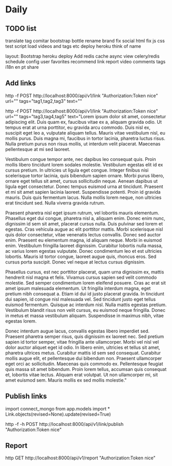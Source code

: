 Daily
=========================


TODO list
-------------------

translate tag
comitar bootstrap bottle
rename brand
fix social html
fix js css
test script
load videos and tags etc
deploy heroku
think of name



layout:
Bootstrap heroku
deploy
Add redis cache
async view
celery/redis
schedule config
user
favorites
recommend link
report video
comments
tags
i18n en pt
share


Add links
-------------------

http -f POST http://localhost:8000/api/v1/link "Authorization:Token nice" url="" tags="tag1,tag2,tag3" text=""


http -f POST http://localhost:8000/api/v1/link "Authorization:Token nice" url="" tags="tag3,tag4,tag5" text="Lorem ipsum dolor sit amet, consectetur adipiscing elit. Duis quam ex, faucibus vitae ex a, aliquam gravida odio. Ut tempus erat at urna porttitor, eu gravida arcu commodo. Duis nisl ex, suscipit eget leo a, vulputate aliquam tellus. Mauris vitae vestibulum nisl, eu mollis purus. Duis magna mi, faucibus in tortor lacinia, pharetra luctus risus. Nulla pretium purus non risus mollis, ut interdum velit placerat. Maecenas pellentesque at mi sed laoreet.

Vestibulum congue tempor ante, nec dapibus leo consequat quis. Proin mollis libero tincidunt lorem sodales molestie. Vestibulum egestas elit id ex cursus pretium. In ultricies ut ligula eget congue. Integer finibus nisi scelerisque tortor lacinia, quis bibendum sapien ornare. Morbi purus libero, ornare eget tellus sit amet, cursus sollicitudin neque. Aenean dapibus ut ligula eget consectetur. Donec tempus euismod urna at tincidunt. Praesent et mi sit amet sapien lacinia laoreet. Suspendisse potenti. Proin id gravida mauris. Duis quis fermentum lacus. Nulla mollis lorem neque, non ultricies erat tincidunt sed. Nulla viverra gravida rutrum.

Praesent pharetra nisl eget ipsum rutrum, vel lobortis mauris elementum. Phasellus eget dui congue, pharetra nisl a, aliquam enim. Donec enim nunc, dignissim id sem sit amet, placerat cursus nulla. Duis pulvinar sed lorem et egestas. Cras vehicula augue ac elit porttitor mattis. Morbi scelerisque nisl quis dolor consectetur, vitae venenatis lectus convallis. Donec sed auctor enim. Praesent eu elementum magna, id aliquam neque. Morbi in euismod enim. Vestibulum fringilla laoreet dignissim. Curabitur lobortis nulla massa, ac varius lorem egestas vulputate. Donec condimentum leo et est ultricies lobortis. Mauris id tortor congue, laoreet augue quis, rhoncus eros. Sed cursus porta suscipit. Donec vel neque at lectus cursus dignissim.

Phasellus cursus, est nec porttitor placerat, quam urna dignissim ex, mattis hendrerit nisl magna et felis. Vivamus cursus sapien sed velit commodo molestie. Sed semper condimentum lorem eleifend posuere. Cras ac erat sit amet ipsum malesuada elementum. Ut fringilla interdum magna, eget pretium nibh consequat a. Etiam id dui id justo placerat gravida. In tincidunt dui sapien, id congue nisl malesuada vel. Sed tincidunt justo eget tellus euismod fermentum. Quisque ac interdum nisl. Nulla mattis egestas pretium. Vestibulum blandit risus non velit cursus, eu euismod neque fringilla. Donec in metus et massa vestibulum aliquam. Suspendisse in maximus nibh, vitae egestas lorem.

Donec interdum augue lacus, convallis egestas libero imperdiet sed. Praesent pharetra semper risus, quis dignissim ex laoreet nec. Sed pretium sapien id tortor semper, vitae fringilla ante ullamcorper. Morbi vel nisl vel dolor auctor aliquet eget id odio. In libero enim, ultricies et tellus sit amet, pharetra ultrices metus. Curabitur mattis id sem sed consequat. Curabitur mollis augue elit, et pellentesque dui bibendum non. Praesent ullamcorper eget orci ac sollicitudin. Maecenas quis commodo ex. Pellentesque feugiat quis massa sit amet bibendum. Proin lorem tellus, accumsan quis consequat et, lobortis vitae lectus. Aliquam erat volutpat. Ut non ullamcorper mi, sit amet euismod sem. Mauris mollis ex sed mollis molestie."


Publish links
-------------------

import connect_mongo
from app.models import *
Link.objects(revised=None).update(revised=True)

http -f -h POST http://localhost:8000/api/v1/link/publish "Authorization:Token nice"


Report
-------------------

http GET http://localhost:8000/api/v1/report "Authorization:Token nice"
